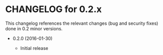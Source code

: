 CHANGELOG for 0.2.x
===================

This changelog references the relevant changes (bug and security fixes) done
in 0.2 minor versions.

* 0.2.0 (2016-01-30)

  * Initial release